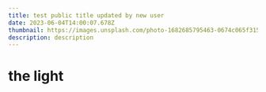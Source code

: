 ```yaml
---
title: test public title updated by new user
date: 2023-06-04T14:00:07.678Z
thumbnail: https://images.unsplash.com/photo-1682685795463-0674c065f315?ixlib=rb-4.0.3&ixid=M3wxMjA3fDF8MHxwaG90by1wYWdlfHx8fGVufDB8fHx8fA%3D%3D&auto=format&fit=crop&w=1026&q=80
description: description
---
```

# t﻿he light